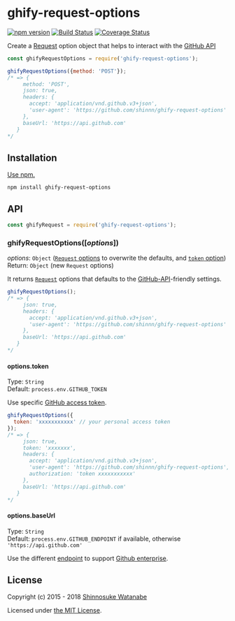 # ghify-request-options

[![npm version](https://img.shields.io/npm/v/ghify-request-options.svg)](https://www.npmjs.com/package/ghify-request-options)
[![Build Status](https://travis-ci.org/shinnn/ghify-request-options.svg?branch=master)](https://travis-ci.org/shinnn/ghify-request-options)
[![Coverage Status](https://img.shields.io/coveralls/shinnn/ghify-request-options.svg)](https://coveralls.io/r/shinnn/ghify-request-options)

Create a [Request](https://www.npmjs.com/package/request) option object that helps to interact with the [GitHub API](https://developer.github.com/v3/)

```javascript
const ghifyRequestOptions = require('ghify-request-options');

ghifyRequestOptions({method: 'POST'});
/* => {
	 method: 'POST',
	 json: true,
     headers: {
       accept: 'application/vnd.github.v3+json',
       'user-agent': 'https://github.com/shinnn/ghify-request-options'
     },
     baseUrl: 'https://api.github.com'
   }
*/
```

## Installation

[Use npm.](https://docs.npmjs.com/cli/install)

```
npm install ghify-request-options
```

## API

```javascript
const ghifyRequest = require('ghify-request-options');
```

### ghifyRequestOptions([*options*])

*options*: `Object` ([`Request` options](https://github.com/request/request#requestoptions-callback) to overwrite the defaults, and [`token` option](https://github.com/shinnn/ghify-request-options#optionstoken))  
Return: `Object` (new `Request` options)

It returns [`Request`](https://github.com/request/request) options that defaults to the [GitHub-API](https://developer.github.com/v3/#overview)-friendly settings.

```javascript
ghifyRequestOptions();
/* => {
	 json: true,
     headers: {
       accept: 'application/vnd.github.v3+json',
       'user-agent': 'https://github.com/shinnn/ghify-request-options'
     },
     baseUrl: 'https://api.github.com'
   }
*/
```

#### options.token

Type: `String`  
Default: `process.env.GITHUB_TOKEN`

Use specific [GitHub access token](https://github.com/blog/1509-personal-api-tokens).

```javascript
ghifyRequestOptions({
  token: 'xxxxxxxxxxx' // your personal access token
});
/* => {
     json: true,
     token: 'xxxxxxx',
     headers: {
       accept: 'application/vnd.github.v3+json',
       'user-agent': 'https://github.com/shinnn/ghify-request-options',
       authorization: 'token xxxxxxxxxxx'
     },
     baseUrl: 'https://api.github.com'
   }
*/
```

#### options.baseUrl

Type: `String`  
Default: `process.env.GITHUB_ENDPOINT` if available, otherwise `'https://api.github.com'`

Use the different [endpoint](https://developer.github.com/v3/#root-endpoint) to support [Github enterprise](https://enterprise.github.com/).

## License

Copyright (c) 2015 - 2018 [Shinnosuke Watanabe](https://github.com/shinnn)

Licensed under [the MIT License](./LICENSE).
